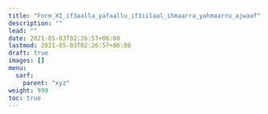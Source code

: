 ```yaml
---
title: "Form_XI_if3aalla_yafaallu_if3iilaal_ihmaarra_yahmaarru_ajwaaf"
description: ""
lead: ""
date: 2021-05-03T02:26:57+06:00
lastmod: 2021-05-03T02:26:57+06:00
draft: true
images: []
menu: 
  sarf:
    parent: "xyz"
weight: 999
toc: true
---
```



